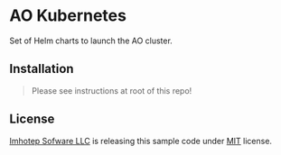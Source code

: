 # AO Kubernetes

Set of Helm charts to launch the AO cluster.

## Installation

> Please see instructions at root of this repo!

## License

[Imhotep Sofware LLC](http://imhotep.io) is releasing this sample code under [MIT](https://opensource.org/licenses/MIT) license.